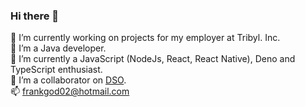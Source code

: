 ### Hi there 👋
🔭  I’m currently working on projects for my employer at Tribyl. Inc. <br />
🔭  I’m a Java developer. <br />
🌱  I’m currently a JavaScript (NodeJs, React, React Native), Deno and TypeScript enthusiast. <br />
🔭  I’m a collaborator on [DSO](https://github.com/manyuanrong/dso). <br />
 📫  frankgod02@hotmail.com
 
 
<!--
**tksilicon/tksilicon** is a ✨ _special_ ✨ repository because its `README.md` (this file) appears on your GitHub profile.

Here are some ideas to get you started:

🔭 I’m currently working on projects for my employr at Union Bank of Nigeria
🔭 I’m a collaborator on [DSO!](https://github.com/manyuanrong/dso). 
🌱 I’m currently learning JavaScript and its frameworks
 📫 frankgod02@hotmail.com
 
- 👯 I’m looking to collaborate on ...
- 🤔 I’m looking for help with ...
- 💬 Ask me about ...
- 😄 Pronouns: ...
- ⚡ Fun fact: ...
-->
